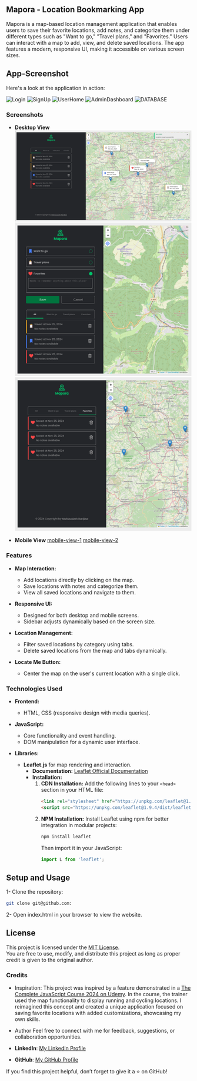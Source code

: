 ## Mapora - Location Bookmarking App

Mapora is a map-based location management application that enables users to save their favorite locations, add notes, and categorize them under different types such as "Want to go," "Travel plans," and "Favorites." Users can interact with a map to add, view, and delete saved locations. The app features a modern, responsive UI, making it accessible on various screen sizes.

## App-Screenshot

Here's a look at the application in action:

![Login](BikeRentalApp/Screenshots/LogIn.png)
![SignUp](BikeRentalApp/Screenshots/SignUp-bikeRentalApp.png)
![UserHome](BikeRentalApp/Screenshots/UserHome.png)
![AdminDashboard](BikeRentalApp/Screenshots/UserManagement-AdminDashboard.png)
![DATABASE](BikeRentalApp/Screenshots/DB-design.png)



### Screenshots

- **Desktop View**
![desktop-view-1](./images/screenshots/desktop-view-1.png)
![desktop-view-2](./images/screenshots/desktop-view-2.png)
![desktop-view-3](./images/screenshots/desktop-view-3.png)

- **Mobile View**
[mobile-view-1](./images/screenshots/mobile-view-1.png)
[mobile-view-2](./images/screenshots/mobile-view-2.png)

### Features

- **Map Interaction:**
    - Add locations directly by clicking on the map.
    - Save locations with notes and categorize them.
    - View all saved locations and navigate to them.

- **Responsive UI:**
    - Designed for both desktop and mobile screens.
    - Sidebar adjusts dynamically based on the screen size.

- **Location Management:**
    - Filter saved locations by category using tabs.
    - Delete saved locations from the map and tabs dynamically.

- **Locate Me Button:**
    - Center the map on the user's current location with a single click.


### Technologies Used

- **Frontend:**
    - HTML, CSS (responsive design with media queries).

- **JavaScript:**
    - Core functionality and event handling.
    - DOM manipulation for a dynamic user interface.

- **Libraries:**
    - **Leaflet.js** for map rendering and interaction.  
        - **Documentation:** [Leaflet Official Documentation](https://leafletjs.com/download.html)  
        - **Installation:**  
          1. **CDN Installation:** Add the following lines to your `<head>` section in your HTML file:
             ```html
             <link rel="stylesheet" href="https://unpkg.com/leaflet@1.9.4/dist/leaflet.css" integrity="sha256-xwE8rjbIuKeRzUVsoWqZmucw9pIXt9Aw5XQQBsmtwH0=" crossorigin="" />
             <script src="https://unpkg.com/leaflet@1.9.4/dist/leaflet.js" integrity="sha256-XQoYMqMTKnB1K4/YmgBxHu5Nht/6vltM01A3bsZxj6w=" crossorigin=""></script>
             ```
          2. **NPM Installation:** Install Leaflet using npm for better integration in modular projects:
             ```bash
             npm install leaflet
             ```
             Then import it in your JavaScript:
             ```javascript
             import L from 'leaflet';
             ```


## Setup and Usage
1- Clone the repository:

```bash
git clone git@github.com:
```
2- Open index.html in your browser to view the website.


## License
This project is licensed under the [MIT License](./LICENSE).  
You are free to use, modify, and distribute this project as long as proper credit is given to the original author.


### Credits
- Inspiration:
This project was inspired by a feature demonstrated in a [The Complete JavaScript Course 2024 on Udemy](https://www.udemy.com/share/101Wfe3@KaX6tJ_yBgkzGF-iJpzu9t2ZlAyqLQfe4H8HwRk-biJIKZksUl3xY8xvKJ2O-fRF_A==/). In the course, the trainer used the map functionality to display running and cycling locations. I reimagined this concept and created a unique application focused on saving favorite locations with added customizations, showcasing my own skills.

- Author
Feel free to connect with me for feedback, suggestions, or collaboration opportunities.

- **LinkedIn**: [My LinkedIn Profile](https://linkedin.com/in/mahboubeh-ranjbar-944132239)  
- **GitHub**: [My GitHub Profile](https://github.com/mahboube89)  

If you find this project helpful, don’t forget to give it a ⭐ on GitHub!